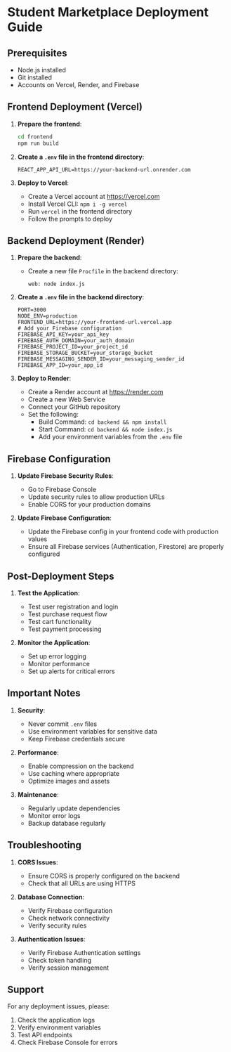# Student Marketplace Deployment Guide

## Prerequisites
- Node.js installed
- Git installed
- Accounts on Vercel, Render, and Firebase

## Frontend Deployment (Vercel)

1. **Prepare the frontend**:
   ```bash
   cd frontend
   npm run build
   ```

2. **Create a `.env` file in the frontend directory**:
   ```
   REACT_APP_API_URL=https://your-backend-url.onrender.com
   ```

3. **Deploy to Vercel**:
   - Create a Vercel account at https://vercel.com
   - Install Vercel CLI: `npm i -g vercel`
   - Run `vercel` in the frontend directory
   - Follow the prompts to deploy

## Backend Deployment (Render)

1. **Prepare the backend**:
   - Create a new file `Procfile` in the backend directory:
     ```
     web: node index.js
     ```

2. **Create a `.env` file in the backend directory**:
   ```
   PORT=3000
   NODE_ENV=production
   FRONTEND_URL=https://your-frontend-url.vercel.app
   # Add your Firebase configuration
   FIREBASE_API_KEY=your_api_key
   FIREBASE_AUTH_DOMAIN=your_auth_domain
   FIREBASE_PROJECT_ID=your_project_id
   FIREBASE_STORAGE_BUCKET=your_storage_bucket
   FIREBASE_MESSAGING_SENDER_ID=your_messaging_sender_id
   FIREBASE_APP_ID=your_app_id
   ```

3. **Deploy to Render**:
   - Create a Render account at https://render.com
   - Create a new Web Service
   - Connect your GitHub repository
   - Set the following:
     - Build Command: `cd backend && npm install`
     - Start Command: `cd backend && node index.js`
     - Add your environment variables from the `.env` file

## Firebase Configuration

1. **Update Firebase Security Rules**:
   - Go to Firebase Console
   - Update security rules to allow production URLs
   - Enable CORS for your production domains

2. **Update Firebase Configuration**:
   - Update the Firebase config in your frontend code with production values
   - Ensure all Firebase services (Authentication, Firestore) are properly configured

## Post-Deployment Steps

1. **Test the Application**:
   - Test user registration and login
   - Test purchase request flow
   - Test cart functionality
   - Test payment processing

2. **Monitor the Application**:
   - Set up error logging
   - Monitor performance
   - Set up alerts for critical errors

## Important Notes

1. **Security**:
   - Never commit `.env` files
   - Use environment variables for sensitive data
   - Keep Firebase credentials secure

2. **Performance**:
   - Enable compression on the backend
   - Use caching where appropriate
   - Optimize images and assets

3. **Maintenance**:
   - Regularly update dependencies
   - Monitor error logs
   - Backup database regularly

## Troubleshooting

1. **CORS Issues**:
   - Ensure CORS is properly configured on the backend
   - Check that all URLs are using HTTPS

2. **Database Connection**:
   - Verify Firebase configuration
   - Check network connectivity
   - Verify security rules

3. **Authentication Issues**:
   - Verify Firebase Authentication settings
   - Check token handling
   - Verify session management

## Support

For any deployment issues, please:
1. Check the application logs
2. Verify environment variables
3. Test API endpoints
4. Check Firebase Console for errors 